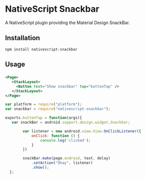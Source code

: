 # NativeScript Snackbar

A NativeScript plugin providing the Material Design SnackBar.

## Installation
`npm install nativescript-snackbar`

## Usage

###
```XML
<Page>
   <StackLayout>
     <Button text="Show snackbar" tap="buttonTap" />
   </StackLayout>
</Page>
```

```JavaScript
var platform = require("platform");
var snackbar = require("nativescript-snackbar");

exports.buttonTap = function(args){
   var snackBar = android.support.design.widget.Snackbar;

        var listener = new android.view.View.OnClickListener({
            onClick: function () {
                console.log('clicked');
            }
        })

        snackBar.make(page.android, text, delay)
            .setAction("Okay", listener)
            .show();
  };
            
